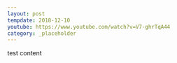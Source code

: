 ```yaml
---
layout: post
tempdate: 2018-12-10
youtube: https://www.youtube.com/watch?v=V7-ghrTqA44
category: _placeholder
---
```

test content